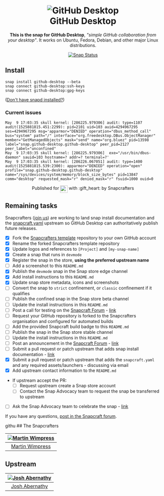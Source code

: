 <h1 align="center">
  <img src="https://dashboard.snapcraft.io/site_media/appmedia/2017/07/git-github-hub-icon-25.png" alt="GitHub Desktop">
  <br />
  GitHub Desktop
</h1>

<p align="center"><b>This is the snap for GitHub Desktop</b>, <i>"simple GitHub collaboration from your desktop"</i>. It works on Ubuntu, Fedora, Debian, and other major Linux distributions.</p>

<p align="center">
<a href="https://build.snapcraft.io/user/snapcrafters/github-desktop"><img src="https://build.snapcraft.io/badge/snapcrafters/github-desktop.svg" alt="Snap Status"></a>
</p>

## Install

    snap install github-desktop --beta
    snap connect github-desktop:ssh-keys
    snap connect github-desktop:gpg-keys
([Don't have snapd installed?](https://snapcraft.io/docs/core/install))

### Current issues

```
May  9 17:03:35 skull kernel: [286225.979306] audit: type=1107 audit(1525881815.451:2299): pid=2101 uid=103 auid=4294967295 ses=4294967295 msg='apparmor="DENIED" operation="dbus_method_call"  bus="system" path="/" interface="org.freedesktop.DBus.ObjectManager" member="GetManagedObjects" mask="send" name="org.bluez" pid=13598 label="snap.github-desktop.github-desktop" peer_pid=2127 peer_label="unconfined"
May  9 17:03:35 skull kernel: [286225.979306]  exe="/usr/bin/dbus-daemon" sauid=103 hostname=? addr=? terminal=?'
May  9 17:03:35 skull kernel: [286226.067051] audit: type=1400 audit(1525881815.539:2300): apparmor="DENIED" operation="open" profile="snap.github-desktop.github-desktop" name="/sys/devices/system/memory/block_size_bytes" pid=13847 comm="desktop" requested_mask="r" denied_mask="r" fsuid=1000 ouid=0
```

<!-- Uncomment and modify this when you have a screenshot
![GitHub Desktop](screenshot.png?raw=true "GitHub Desktop")
-->

<p align="center">Published for <img src="http://anything.codes/slack-emoji-for-techies/emoji/tux.png" align="top" width="24" /> with :gift_heart: by Snapcrafters</p>

## Remaining tasks

Snapcrafters ([join us](https://forum.snapcraft.io/t/join-snapcrafters/1325)) are working to land snap install documentation and the [snapcraft.yaml](https://github.com/snapcrafters/github-desktop/blob/master/snap/snapcraft.yaml) upstream so GitHub Desktop can authoritatively publish future releases.

  - [x] Fork the [Snapcrafters template](https://github.com/snapcrafters/fork-and-rename-me) repository to your own GitHub account
  - [x] Rename the forked Snapcrafters template repository
  - [x] Update logos and references to `[Project]` and `[my-snap-name]`
  - [x] Create a snap that runs in `devmode`
  - [x] Register the snap in the store, **using the preferred upstream name**
  - [ ] Add a screenshot to this `README.md`
  - [x] Publish the `devmode` snap in the Snap store edge channel
  - [x] Add install instructions to this `README.md`
  - [x] Update snap store metadata, icons and screenshots
  - [ ] Convert the snap to `strict` confinement, or `classic` confinement if it qualifies
  - [ ] Publish the confined snap in the Snap store beta channel
  - [ ] Update the install instructions in this `README.md`
  - [ ] Post a call for testing on the [Snapcraft Forum](https://forum.snapcraft.io) - [link]()
  - [ ] Request your GitHub repository is forked to the Snapcrafters organisation and configured for automated builds
  - [ ] Add the provided Snapcraft build badge to this `README.md`
  - [ ] Publish the snap in the Snap store stable channel
  - [ ] Update the install instructions in this `README.md`
  - [ ] Post an announcement in the [Snapcraft Forum](https://forum.snapcraft.io) - [link]()
  - [ ] Submit a pull request or patch upstream that adds snap install documentation - [link]()
  - [x] Submit a pull request or patch upstream that adds the `snapcraft.yaml` and any required assets/launchers - discussing via email
  - [x] Add upstream contact information to the `README.md`  
  - If upstream accept the PR:
    - [ ] Request upstream create a Snap store account
    - [ ] Contact the Snap Advocacy team to request the snap be transferred to upstream
  - [ ] Ask the Snap Advocacy team to celebrate the snap - [link]()

If you have any questions, [post in the Snapcraft forum](https://forum.snapcraft.io).

githu ## The Snapcrafters

| [![Martin Wimpress](http://gravatar.com/avatar/ce95823a37d9ffa2e65a31cc60a2c42a/?s=128)](https://github.com/flexiondotorg/) |
| :---: |
| [Martin Wimpress](https://github.com/flexiondotorg/) |

## Upstream

| [![Josh Abernathy](https://avatars0.githubusercontent.com/u/13760?v=3&s=128)](https://github.com/joshaber) |
| :---: |
| [Josh Abernathy](https://github.com/joshaber) |
